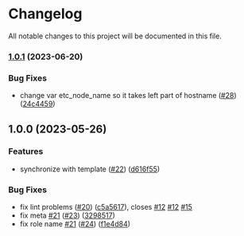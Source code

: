 # Changelog

All notable changes to this project will be documented in this file.

### [1.0.1](https://github.com/cloud-labs-infra/ansible-etcd-cluster/compare/v1.0.0...v1.0.1) (2023-06-20)


### Bug Fixes

* change var etc_node_name so it takes left part of hostname ([#28](https://github.com/cloud-labs-infra/ansible-etcd-cluster/issues/28)) ([24c4459](https://github.com/cloud-labs-infra/ansible-etcd-cluster/commit/24c4459c717733b8f56a864ed72eda654f547a2c))

## 1.0.0 (2023-05-26)


### Features

* synchronize with template ([#22](https://github.com/cloud-labs-infra/ansible-etcd-cluster/issues/22)) ([d616f55](https://github.com/cloud-labs-infra/ansible-etcd-cluster/commit/d616f556b8368219fd769fa3ba39d029d3a23635))


### Bug Fixes

* fix lint problems ([#20](https://github.com/cloud-labs-infra/ansible-etcd-cluster/issues/20)) ([c5a5617](https://github.com/cloud-labs-infra/ansible-etcd-cluster/commit/c5a5617f962f9d2388725207e5e1f849973086a2)), closes [#12](https://github.com/cloud-labs-infra/ansible-etcd-cluster/issues/12) [#12](https://github.com/cloud-labs-infra/ansible-etcd-cluster/issues/12) [#15](https://github.com/cloud-labs-infra/ansible-etcd-cluster/issues/15)
* fix meta [#21](https://github.com/cloud-labs-infra/ansible-etcd-cluster/issues/21) ([#23](https://github.com/cloud-labs-infra/ansible-etcd-cluster/issues/23)) ([3298517](https://github.com/cloud-labs-infra/ansible-etcd-cluster/commit/32985170c03111ef64e473cfcb8e1ea9baca6760))
* fix role name [#21](https://github.com/cloud-labs-infra/ansible-etcd-cluster/issues/21) ([#24](https://github.com/cloud-labs-infra/ansible-etcd-cluster/issues/24)) ([f1e4d84](https://github.com/cloud-labs-infra/ansible-etcd-cluster/commit/f1e4d8496d027df67070335ac101c66cbbc3f00d))
